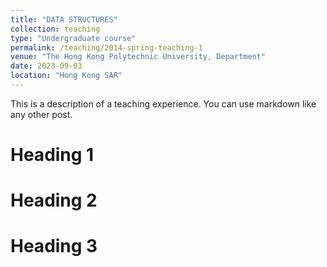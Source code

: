 ```yaml
---
title: "DATA STRUCTURES"
collection: teaching
type: "Undergraduate course"
permalink: /teaching/2014-spring-teaching-1
venue: "The Hong Kong Polytechnic University, Department"
date: 2023-09-03
location: "Hong Kong SAR"
---
```


This is a description of a teaching experience. You can use markdown like any other post.

Heading 1
======

Heading 2
======

Heading 3
======
